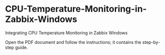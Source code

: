 # CPU-Temperature-Monitoring-in-Zabbix-Windows
Integrating CPU Temperature Monitoring in Zabbix Windows

Open the PDF document and follow the instructions; it contains the step-by-step guide.
